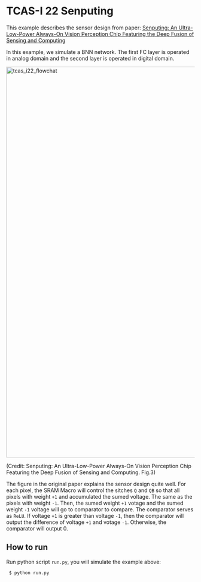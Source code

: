 # TCAS-I 22 Senputing

This example describes the sensor design from paper: [Senputing: An Ultra-Low-Power Always-On Vision Perception Chip Featuring the Deep Fusion of Sensing and Computing](https://ieeexplore.ieee.org/document/9464962)

In this example, we simulate a BNN network. The first FC layer is operated in analog domain and the 
second layer is operated in digital domain.


<img width="1043" alt="tcas_i22_flowchat" src="https://user-images.githubusercontent.com/21286132/221265134-743a15ee-3acd-4257-a7b0-df506278de74.png">

(Credit: Senputing: An Ultra-Low-Power Always-On Vision Perception Chip Featuring the Deep Fusion of Sensing and Computing. Fig.3)

The figure in the original paper explains the sensor design quite well. For each pixel, the SRAM Macro
will control the sitches `Q` and `QB` so that all pixels with weight `+1` and accumulated the sumed 
voltage. The same as the pixels with weight `-1`. Then, the sumed weight `+1` votage and the sumed 
weight `-1` voltage will go to comparator to compare. The comparator serves as `ReLU`. If voltage `+1`
is greater than voltage `-1`, then the comparator will output the difference of voltage `+1` and votage
`-1`. Otherwise, the comparator will output 0.
## How to run

Run python script `run.py`, you will simulate the example above:
```
 $ python run.py
```